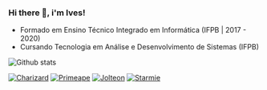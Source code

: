### Hi there 👋, i'm Ives!

<!--
**ivesfg1/ivesfg1** is a ✨ _special_ ✨ repository because its `README.md` (this file) appears on your GitHub profile.

Here are some ideas to get you started:

- 🔭 I’m currently working on ...
- 🌱 I’m currently learning ...
- 👯 I’m looking to collaborate on ...
- 🤔 I’m looking for help with ...
- 💬 Ask me about ...
- 📫 How to reach me: ...
- 😄 Pronouns: ...
- ⚡ Fun fact: ...
-->

- Formado em Ensino Técnico Integrado em Informática (IFPB | 2017 - 2020)
- Cursando Tecnologia em Análise e Desenvolvimento de Sistemas (IFPB)

![Github stats](https://github-readme-stats.vercel.app/api?username=ivesfg1&theme=nightowl&show_icons=true&count_private=true&hide=stars)

[![Charizard](https://img.pokemondb.net/sprites/diamond-pearl/normal/charizard.png)](http://pokemondb.net/pokedex/charizard)
[![Primeape](https://img.pokemondb.net/sprites/black-white/normal/primeape.png)](http://pokemondb.net/pokedex/primeape)
[![Jolteon](https://img.pokemondb.net/sprites/black-white/normal/jolteon.png)](http://pokemondb.net/pokedex/jolteon)
[![Starmie](https://img.pokemondb.net/sprites/black-white/normal/starmie.png)](http://pokemondb.net/pokedex/starmie)


